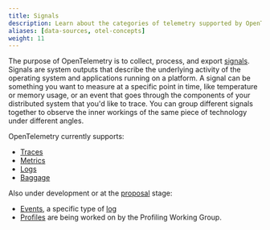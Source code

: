 ```yaml
---
title: Signals
description: Learn about the categories of telemetry supported by OpenTelemetry
aliases: [data-sources, otel-concepts]
weight: 11
---
```


The purpose of OpenTelemetry is to collect, process, and export [signals].
Signals are system outputs that describe the underlying activity of the
operating system and applications running on a platform. A signal can be
something you want to measure at a specific point in time, like temperature or
memory usage, or an event that goes through the components of your distributed
system that you'd like to trace. You can group different signals together to
observe the inner workings of the same piece of technology under different
angles.

OpenTelemetry currently supports:

- [Traces](traces)
- [Metrics](metrics)
- [Logs](logs)
- [Baggage](baggage)

Also under development or at the [proposal] stage:

- [Events], a specific type of [log](logs)
- [Profiles] are being worked on by the Profiling Working Group.

[Events]: /docs/specs/otel/logs/data-model/#events
[Profiles]:
  https://github.com/open-telemetry/opentelemetry-specification/blob/main/oteps/profiles/0212-profiling-vision.md
[proposal]:
  https://github.com/open-telemetry/opentelemetry-specification/tree/main/oteps/#readme
[signals]: /docs/specs/otel/glossary/#signals
